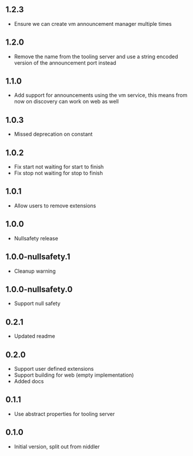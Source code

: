 ## 1.2.3

- Ensure we can create vm announcement manager multiple times

## 1.2.0

- Remove the name from the tooling server and use a string encoded version of the announcement port instead

## 1.1.0

- Add support for announcements using the vm service, this means from now on discovery can work on web as well

## 1.0.3

- Missed deprecation on constant

## 1.0.2

- Fix start not waiting for start to finish
- Fix stop not waiting for stop to finish

## 1.0.1

- Allow users to remove extensions

## 1.0.0

- Nullsafety release

## 1.0.0-nullsafety.1

- Cleanup warning

## 1.0.0-nullsafety.0

- Support null safety

## 0.2.1

- Updated readme

## 0.2.0

- Support user defined extensions
- Support building for web (empty implementation)
- Added docs

## 0.1.1

- Use abstract properties for tooling server

## 0.1.0

- Initial version, split out from niddler
